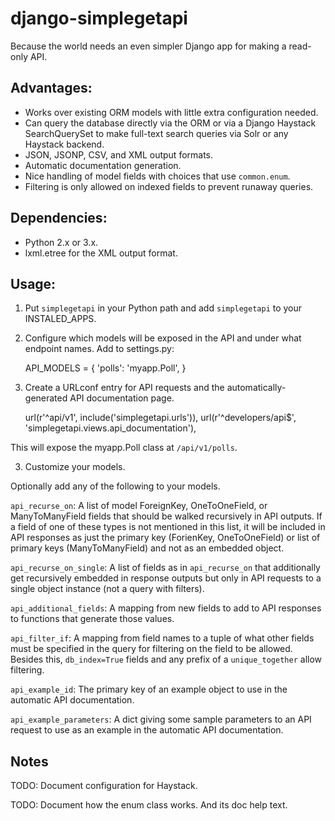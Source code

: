 django-simplegetapi
===================

Because the world needs an even simpler Django app for making a read-only API.

Advantages:
-----------

* Works over existing ORM models with little extra configuration needed.
* Can query the database directly via the ORM or via a Django Haystack SearchQuerySet to make full-text search queries via Solr or any Haystack backend.
* JSON, JSONP, CSV, and XML output formats.
* Automatic documentation generation.
* Nice handling of model fields with choices that use `common.enum`.
* Filtering is only allowed on indexed fields to prevent runaway queries.

Dependencies:
-------------

* Python 2.x or 3.x.
* lxml.etree for the XML output format.

Usage:
------

1) Put `simplegetapi` in your Python path and add `simplegetapi` to your INSTALED_APPS.

2) Configure which models will be exposed in the API and under what endpoint names. Add to settings.py:

	API_MODELS = {
	    'polls': 'myapp.Poll',
	}

2) Create a URLconf entry for API requests and the automatically-generated API documentation page.

	url(r'^api/v1', include('simplegetapi.urls')),
	url(r'^developers/api$', 'simplegetapi.views.api_documentation'),
 
This will expose the myapp.Poll class at `/api/v1/polls`.

3) Customize your models.

Optionally add any of the following to your models.

`api_recurse_on`: A list of model ForeignKey, OneToOneField, or ManyToManyField fields that should be walked recursively in API outputs. If a field of one of these types is not mentioned in this list, it will be included in API responses as just the primary key (ForienKey, OneToOneField) or list of primary keys (ManyToManyField) and not as an embedded object.

`api_recurse_on_single`: A list of fields as in `api_recurse_on` that additionally get recursively embedded in response outputs but only in API requests to a single object instance (not a query with filters).

`api_additional_fields`: A mapping from new fields to add to API responses to functions that generate those values.

`api_filter_if`: A mapping from field names to a tuple of what other fields must be specified in the query for filtering on the field to be allowed. Besides this, `db_index=True` fields and any prefix of a `unique_together` allow filtering.

`api_example_id`: The primary key of an example object to use in the automatic API documentation.

`api_example_parameters`: A dict giving some sample parameters to an API request to use as an example in the automatic API documentation.

Notes
-----

TODO: Document configuration for Haystack.

TODO: Document how the enum class works. And its doc help text.

